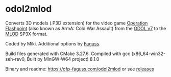 # odol2mlod

Converts 3D models (.P3D extension) for the video game [Operation Flashpoint](https://en.wikipedia.org/wiki/Operation_Flashpoint:_Cold_War_Crisis) (also known as ArmA: Cold War Assault) from the [ODOL v7](https://community.bistudio.com/wiki/P3D_File_Format_-_ODOLV7) to the [MLOD](https://community.bistudio.com/wiki/P3D_File_Format_-_MLOD) SP3X format.

Coded by Miki. Additional options by [Faguss](https://ofp-faguss.com).

Build files generated with CMake 3.27.6. Compiled with gcc (x86_64-win32-seh-rev0, Built by MinGW-W64 project) 8.1.0

Binary and readme: https://ofp-faguss.com/odol2mlod or see [releases](https://github.com/Faguss/odol2mlod/releases)
